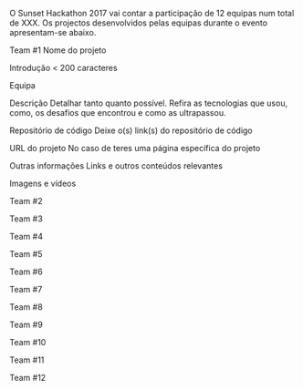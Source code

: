 O Sunset Hackathon 2017 vai contar a participação de 12 equipas num total de XXX.
Os projectos desenvolvidos pelas equipas durante o evento apresentam-se abaixo.

Team #1
  Nome do projeto
  
  Introdução
    < 200 caracteres
  
  Equipa
  
  Descrição
    Detalhar tanto quanto possível. Refira as tecnologias que usou, como, os desafios que encontrou e como as ultrapassou.
  
  Repositório de código
    Deixe o(s) link(s) do repositório de código

  URL do projeto
    No caso de teres uma página específica do projeto
    
   Outras informações
    Links e outros conteúdos relevantes

  Imagens e vídeos


Team #2


Team #3


Team #4


Team #5


Team #6


Team #7


Team #8


Team #9


Team #10


Team #11


Team #12


